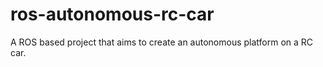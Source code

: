 # ros-autonomous-rc-car
A ROS based project that aims to create an autonomous platform on a RC car.
